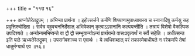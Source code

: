 +++
title = "११उ १६"

+++
आप्नोतेरेतद्रूपम् ।
अभिप्या प्रार्थना ।
इहोत्सर्जने कर्मणि शिष्याणामुपाध्यायस्य च स्नानादिषु कर्मसु सह प्रवृत्तिश्चोदिता ।
सर्वत्र वहुवचननिर्देशात् अभिषेकान् कृत्वाऽऽसनानि कल्पयन्तीति ।
तत्रायं विशेषो वैकल्पिक उपदिश्यते । अन्योन्यमभिप्यन्ते वा द्वौ द्वौ सम्भूयान्योऽन्यं प्रार्थयन्ते वासःप्रवृत्यर्थं न सर्वे सहेति ।
अधीत्सन्त इति पाठे ऋध्यतेरेतद्रूपम् ।
उपसर्गवशाच्च स एवार्थः ।
ये त्वधिशब्दात् परं तकारमेवाधीयते न ररेफमपि तेषां धातुर्मग्यार्थ एव ॥१६॥